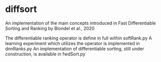 # diffsort
An implementation of the main concepts introduced in Fast Differentiable Sorting and Ranking by Blondel et al., 2020

The differentiable ranking operator is define in full within softRank.py
A learning experiment which utilizes the operator is implemented in dnnRanks.py
An implementation of differentiable sorting, still under construction, is available in fwdSort.py
